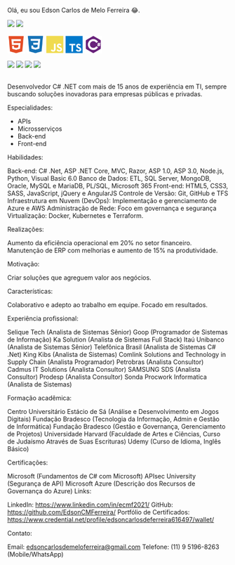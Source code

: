 Olá, eu sou Edson Carlos de Melo Ferreira 😂.
<div style="display: inline_block">
  <a href="https://github.com/EdsonCMFerreira"></a>
  <img heigth="180" src="https://github-readme-stats.vercel.app/api?username=edsoncmferreira&show_icons=true&theme=dracula&include_all_commits=true&count_private=true"/>
  <img heigth="180" src="https://github-readme-stats.vercel.app/api/top-langs/?username=edsoncmferreira&layout=compact&langs_count=16&theme=dark"/>
</div>

<div><br></div>    

<div style="display: inline_block">
  <img align="center" alt="Edson-HTML" heigth="30" width="40" src="https://raw.githubusercontent.com/devicons/devicon/master/icons/html5/html5-plain.svg">
  <img align="center" alt="Edson-CSS" heigth="30" width="40" src="https://raw.githubusercontent.com/devicons/devicon/master/icons/css3/css3-plain.svg">
  <img align="center" alt="Edson-JS" heigth="30" width="40" src="https://raw.githubusercontent.com/devicons/devicon/master/icons/javascript/javascript-plain.svg">
  <img align="center" alt="Edson-TS" heigth="30" width="40" src="https://raw.githubusercontent.com/devicons/devicon/master/icons/typescript/typescript-plain.svg">  
  <img align="center" alt="Edson-Csharp" heigth="30" width="40" src="https://raw.githubusercontent.com/devicons/devicon/master/icons/csharp/csharp-plain.svg">
</div>

<div><br></div>    

<div style="display: inline_block">
  <a ref="https://www.youtube/channel/Uc_-uuuZby0AAt9CV1Nzvc-Q" target="_blank"><img src="https://img.shields.io/badge/YouTube-FF0000?style=for-the-badge&logo=youtube&logoColor=white" target="_blank"></a>
  <a ref="https://discord.gg/G9GPg55A75" target="_blank"><img src="https://img.shields.io/badge/Discord-7278DA?style=for-the-badge&logo=discord&logoColor=white" target="_blank"></a>
  <a ref="mailto:edsoncarlosdemeloferreira@gmail.com"><img src="https://img.shields.io/badge/-Gmail-%23333?style=for-the-badge&logo=gmail&logoColor=white" target="_blank"></a>
  <a ref="https://linkedin/in/EdsonCMFerreira2021" target="_blank"><img src="https://img.shields.io/badge/-LinkedIn-%230077B5?style=for-the-badge&logo=linkedin&logoColor=white" target="_blank"></a>
</div>
<div><br></div>    

Desenvolvedor C# .NET com mais de 15 anos de experiência em TI, sempre buscando soluções inovadoras para empresas públicas e privadas.


Especialidades:

- APIs
- Microsserviços
- Back-end
- Front-end


Habilidades:

Back-end: C# .Net, ASP .NET Core, MVC, Razor, ASP 1.0, ASP 3.0, Node.js, Python, Visual Basic 6.0
Banco de Dados: ETL, SQL Server, MongoDB, Oracle, MySQL e MariaDB, PL/SQL, Microsoft 365
Front-end: HTML5, CSS3, SASS, JavaScript, jQuery e AngularJS
Controle de Versão: Git, GitHub e TFS
Infraestrutura em Nuvem (DevOps): Implementação e gerenciamento de Azure e AWS
Administração de Rede: Foco em governança e segurança
Virtualização: Docker, Kubernetes e Terraform.


Realizações:

Aumento da eficiência operacional em 20% no setor financeiro.
Manutenção de ERP com melhorias e aumento de 15% na produtividade.


Motivação:

Criar soluções que agreguem valor aos negócios.


Características:

Colaborativo e adepto ao trabalho em equipe.
Focado em resultados.


Experiência profissional:

Selique Tech (Analista de Sistemas Sênior)
Goop (Programador de Sistemas de Informação)
Ka Solution (Analista de Sistemas Full Stack)
Itaú Unibanco (Analista de Sistemas Sênior)
Telefônica Brasil (Analista de Sistemas C# .Net)
King Kibs (Analista de Sistemas)
Comlink Solutions and Technology in Supply Chain (Analista Programador)
Petrobras (Analista Consultor)
Cadmus IT Solutions (Analista Consultor)
SAMSUNG SDS (Analista Consultor)
Prodesp (Analista Consultor)
Sonda Procwork Informatica (Analista de Sistemas)


Formação acadêmica:

Centro Universitário Estácio de Sá (Análise e Desenvolvimento em Jogos Digitais)
Fundação Bradesco (Tecnologia da Informação, Admin e Gestão de Informática)
Fundação Bradesco (Gestão e Governança, Gerenciamento de Projetos)
Universidade Harvard (Faculdade de Artes e Ciências, Curso de Judaísmo Através de Suas Escrituras)
Udemy (Curso de Idioma, Inglês Básico)


Certificações:

Microsoft (Fundamentos de C# com Microsoft)
APIsec University (Segurança de API)
Microsoft Azure (Descrição dos Recursos de Governança do Azure)
Links:

LinkedIn: https://www.linkedin.com/in/ecmf2021/
GitHub: https://github.com/EdsonCMFerreira/
Portfólio de Certificados: https://www.credential.net/profile/edsoncarlosdeferreira616497/wallet/


Contato:

Email: edsoncarlosdemeloferreira@gmail.com
Telefone: (11) 9 5196-8263 (Mobile/WhatsApp)


